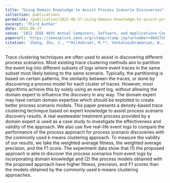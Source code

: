 ```yaml
---
title: "Using Domain Knowledge to Assist Process Scenario Discoveries"
collection: publications
permalink: /publication/2022-06-27-using-domain-knowledge-to-assist-process-scenario-discoveries
excerpt: 'Third Author'
date: 2022-06-27
venue: '2022 IEEE 46th Annual Computers, Software, and Applications Conference (COMPSAC)'
paperurl: 'https://ieeexplore.ieee.org/stamp/stamp.jsp?arnumber=9842728'
citation: 'Zhang, Zhu, J., **Hildebrant, R.**, Venkatasubramanian, N., & Ren, S. (2022). Using Domain Knowledge to Assist Process Scenario Discoveries. In 2022 IEEE 46th Annual Computers, Software, and Applications Conference (COMPSAC) (pp. 226–288). IEEE. https://doi.org/10.1109/COMPSAC54236.2022.00047'
---
```

Trace clustering techniques are often used to assist in discovering different process scenarios. Most existing trace clustering methods aim to partition the event log into different subsets of logs where event traces in the same subset most likely belong to the same scenario. Typically, the partitioning is based on certain patterns, the similarity between the traces, or done by discovering a process model for each cluster of traces. However, most algorithms achieve this by solely using an event log, without allowing the domain expert to influence the discovery in any way. The domain expert may have certain domain expertise which should be exploited to create better process scenario models. This paper presents a density-based trace clustering technique based on expert knowledge to assist process scenario discovery results. A real wastewater treatment process provided by a domain expert is used as a case study to investigate the effectiveness and validity of the approach. We also use five real-life event logs to compare the performance of the process approach for process scenario discoveries with the commonly used k-means clustering approach. To measure the validity of our results, we take the weighted average fitness, the weighted average precision, and the F1 score. The experiment data show that (1) the proposed approach is able to discover the process scenarios from event logs by incorporating domain knowledge and (2) the process models obtained with the proposed approach have higher fitness, precision, and F1 scores than the models obtained by the commonly used k-means clustering approaches.